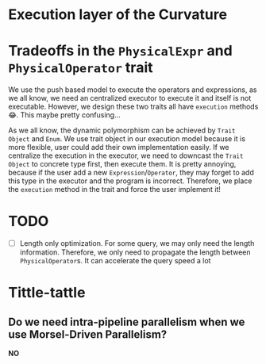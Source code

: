 # Execution layer of the Curvature

# Tradeoffs in the `PhysicalExpr` and `PhysicalOperator` trait
We use the push based model to execute the operators and expressions, as we all know, we need an centralized executor to execute it and itself is not executable. However, we design these two traits all have `execution` methods 😂. This maybe pretty confusing...

As we all know, the dynamic polymorphism can be achieved by `Trait Object` and `Enum`. We use trait object in our execution model because it is more flexible, user could add their own implementation easily. If we centralize the execution in the executor, we need to downcast the `Trait Object` to concrete type first, then execute them. It is pretty annoying, because if the user add a new `Expression`/`Operator`, they may forget to add this type in the executor and the program is incorrect. Therefore, we place the `execution` method in the trait and force the user implement it!

# TODO
- [ ] Length only optimization. For some query, we may only need the length information. Therefore, we only need to propagate the length between `PhysicalOperator`s. It can accelerate the query speed a lot

# Tittle-tattle

## Do we need intra-pipeline parallelism when we use Morsel-Driven Parallelism?
**NO**